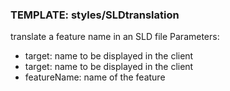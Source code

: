 ### TEMPLATE: styles/SLDtranslation

translate a feature name in an SLD file
Parameters:

* target: name to be displayed in the client
* target: name to be displayed in the client
* featureName: name of the feature
